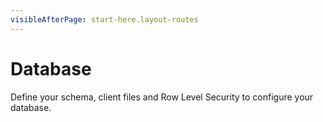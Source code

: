 ```yaml
---
visibleAfterPage: start-here.layout-routes
---
```


# Database

Define your schema, client files and Row Level Security to configure your database.

<!-- component-DatabaseConfiguration -->
